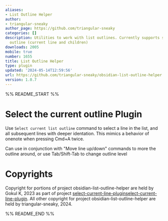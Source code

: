 ```yaml
---
aliases:
- List Outline Helper
author:
- triangular-sneaky
author_page: https://github.com/triangular-sneaky
categories: []
description: Utilities to work with list outlines. Currently supports selecting the
  outline (current line and children)
downloads: 2005
mobile: true
number: 1655
title: List Outline Helper
type: plugin
updated: '2024-05-14T12:59:56'
url: https://github.com/triangular-sneaky/obsidian-list-outline-helper
version: 1.0.7
---
```


%% README_START %%

# Select the current outline Plugin

Use `Select current list outline` command to select a line in the list, and all subsequent lines with deeper identation. This mimics a behavior of onenote when pressing Cmd+A twice.

Can use in conjunction with "Move line up/down" commands to more the outline around, or use Tab/Shift-Tab to change outline level

# Copyrights

Copyright for portions of project obsidian-list-outline-helper are held by Gokul K, 2023 as part of project [select-current-line-pluginselect-current-line-plugin](https://github.com/gokulk16/select-current-line-plugin). All other copyright for project obsidian-list-outline-helper are held by triangular-sneaky, 2024.



%% README_END %%
